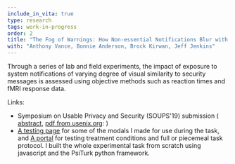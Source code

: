 ```yaml
---
include_in_vita: true
type: research
tags: work-in-progress
order: 2
title: "The Fog of Warnings: How Non-essential Notifications Blur with Security Warnings"
with: "Anthony Vance, Bonnie Anderson, Brock Kirwan, Jeff Jenkins"
---
```


Through a series of lab and field experiments, the impact of exposure to system notifications of varying degree
of visual similarity to security messages is assessed using objective methods such as reaction times and fMRI response data.

Links:
- Symposium on Usable Privacy and Security (SOUPS'19) submission (
  [abstract](https://www.usenix.org/conference/soups2019/presentation/vance),
  [pdf from usenix.org](https://www.usenix.org/system/files/soups2019-vance.pdf):
  )
- [A testing page](https://batman-classification.herokuapp.com/permissions) for some of the modals I made for use during the task, and
  [A portal](https://batman-classification.herokuapp.com/demo) for testing treatment conditions and full or piecemeal task protocol.
  I built the whole experimental task from scratch using javascript and the PsiTurk python framework.
